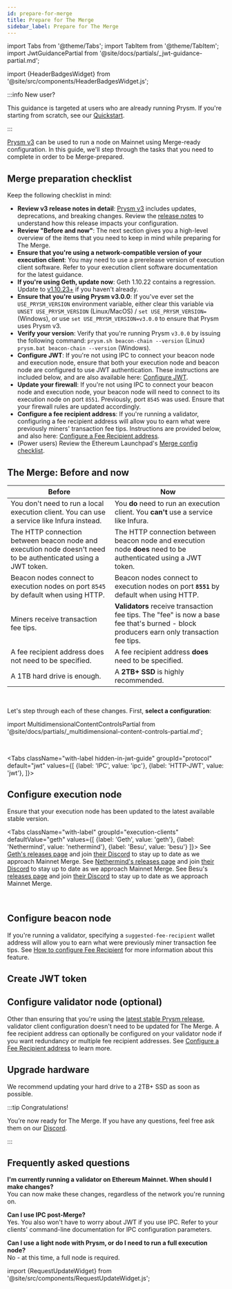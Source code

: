 ```yaml
---
id: prepare-for-merge
title: Prepare for The Merge
sidebar_label: Prepare for The Merge
---
```


import Tabs from '@theme/Tabs';
import TabItem from '@theme/TabItem';
import JwtGuidancePartial from '@site/docs/partials/_jwt-guidance-partial.md';

import {HeaderBadgesWidget} from '@site/src/components/HeaderBadgesWidget.js';

<HeaderBadgesWidget />

:::info New user?

This guidance is targeted at users who are already running Prysm. If you're starting from scratch, see our [Quickstart](./install/install-with-script.md).

:::



[Prysm v3](https://github.com/prysmaticlabs/prysm/releases/tag/v3.0.0) can be used to run a node on Mainnet using Merge-ready configuration. In this guide, we'll step through the tasks that you need to complete in order to be Merge-prepared. 


## Merge preparation checklist

Keep the following checklist in mind:

 - **Review v3 release notes in detail**: [Prysm v3](https://github.com/prysmaticlabs/prysm/releases/tag/v3.0.0) includes updates, deprecations, and breaking changes. Review the [release notes](https://github.com/prysmaticlabs/prysm/releases/tag/v3.0.0) to understand how this release impacts your configuration.
 - **Review "Before and now"**: The next section gives you a high-level overview of the items that you need to keep in mind while preparing for The Merge.
 - **Ensure that you're using a network-compatible version of your execution client**: You may need to use a prerelease version of execution client software. Refer to your execution client software documentation for the latest guidance.
 - **If you're using Geth, update now**: Geth 1.10.22 contains a regression. Update to <a href='https://github.com/ethereum/go-ethereum/releases'>v1.10.23+</a> if you haven't already.
 - **Ensure that you're using Prysm v3.0.0**: If you've ever set the `USE_PRYSM_VERSION` environment variable, either clear this variable via `UNSET USE_PRYSM_VERSION` (Linux/MacOS) / `set USE_PRYSM_VERSION=` (Windows), or use `set USE_PRYSM_VERSION=v3.0.0` to ensure that Prysm uses Prysm v3.
 - **Verify your version**: Verify that you're running Prysm `v3.0.0` by issuing the following command: `prysm.sh beacon-chain --version` (Linux) `prysm.bat beacon-chain --version` (Windows).
 - **Configure JWT**: If you're not using IPC to connect your beacon node and execution node, ensure that both your execution node and beacon node are configured to use JWT authentication. These instructions are included below, and are also available here: [Configure JWT](./execution-node/authentication.md).
 - **Update your firewall**: If you're not using IPC to connect your beacon node and execution node, your beacon node will need to connect to its execution node on port `8551`. Previously, port `8545` was used. Ensure that your firewall rules are updated accordingly.
  - **Configure a fee recipient address**: If you're running a validator, configuring a fee recipient address will allow you to earn what were previously miners' transaction fee tips. Instructions are provided below, and also here: [Configure a Fee Recipient address](./execution-node/fee-recipient.md).
 - (Power users) Review the Ethereum Launchpad's [Merge config checklist](https://notes.ethereum.org/@launchpad/merge-configuration-checklist).


## The Merge: Before and now

| Before                                                                                                         | Now                                                                                                                                      |
|----------------------------------------------------------------------------------------------------------------|------------------------------------------------------------------------------------------------------------------------------------------|
| You don't need to run a local execution client. You can use a service like Infura instead.                     | You **do** need to run an execution client. You **can't** use a service like Infura.                                                     |
| The HTTP connection between beacon node and execution node doesn't need to be authenticated using a JWT token. | The HTTP connection between beacon node and execution node **does** need to be authenticated using a JWT token.                          |
| Beacon nodes connect to execution nodes on port `8545` by default when using HTTP.                             | Beacon nodes connect to execution nodes on port **`8551`** by default when using HTTP.                                                   |
| Miners receive transaction fee tips.                                                                           | **Validators** receive transaction fee tips. The "fee" is now a base fee that's burned - block producers earn only transaction fee tips. |
| A fee recipient address does not need to be specified.                                                         | A fee recipient address **does** need to be specified.                                                                                   |
| A 1TB hard drive is enough.                                                                                    | A **2TB+ SSD** is highly recommended.                                                                                                    |


<br />


Let's step through each of these changes. First, <strong>select a configuration</strong>:

import MultidimensionalContentControlsPartial from '@site/docs/partials/_multidimensional-content-controls-partial.md';

<MultidimensionalContentControlsPartial />

<div class='hide-tabs mergeprep-guide'>

<br />

<Tabs className="with-label hidden-in-jwt-guide" groupId="protocol" default="jwt" values={[
        {label: 'IPC', value: 'ipc'},
        {label: 'HTTP-JWT', value: 'jwt'},
    ]}>
    <TabItem value="ipc">

<h2>Configure execution node</h2>

<p>Ensure that your execution node has been updated to the latest available stable version.</p>

<Tabs className="with-label" groupId="execution-clients" defaultValue="geth" values={[
  {label: 'Geth', value: 'geth'},
  {label: 'Nethermind', value: 'nethermind'},
  {label: 'Besu', value: 'besu'}
  ]}>
  <TabItem value="geth">See <a href='https://github.com/ethereum/go-ethereum/releases'>Geth's releases page</a> and join <a href='https://discord.gg/invite/nthXNEv'>their Discord</a> to stay up to date as we approach Mainnet Merge.</TabItem>
  <TabItem value="nethermind">See <a href='https://github.com/NethermindEth/nethermind/releases'>Nethermind's releases page</a> and join <a href='https://discord.com/invite/DedCdvDaNm'>their Discord</a> to stay up to date as we approach Mainnet Merge.</TabItem>
  <TabItem value="besu">See Besu's <a href='https://github.com/hyperledger/besu/releases'>releases page</a> and join <a href='https://discord.com/invite/hyperledger'>their Discord</a> to stay up to date as we approach Mainnet Merge.</TabItem>
</Tabs>

<br />

<h2>Configure beacon node</h2>

If you're running a validator, specifying a <code>suggested-fee-recipient</code> wallet address will allow you to earn what were previously miner transaction fee tips. See <a href='./execution-node/fee-recipient.md'>How to configure Fee Recipient</a> for more information about this feature.

</TabItem>
    <TabItem value="jwt">
    
<h2>Create JWT token</h2>

<JwtGuidancePartial />

    
</TabItem>
</Tabs>

</div>

## Configure validator node (optional)

Other than ensuring that you're using the [latest stable Prysm release](https://github.com/prysmaticlabs/prysm/releases), validator client configuration doesn't need to be updated for The Merge. A fee recipient address can optionally be configured on your validator node if you want redundancy or multiple fee recipient addresses. See [Configure a Fee Recipient address](./execution-node/fee-recipient.md) to learn more.


## Upgrade hardware

We recommend updating your hard drive to a 2TB+ SSD as soon as possible.

:::tip Congratulations!

You’re now ready for The Merge. If you have any questions, feel free ask them on our [Discord](https://discord.gg/prysmaticlabs).

:::


## Frequently asked questions

**I'm currently running a validator on Ethereum Mainnet. When should I make changes?** <br />
You can now make these changes, regardless of the network you're running on.

**Can I use IPC post-Merge?** <br />
Yes. You also won't have to worry about JWT if you use IPC. Refer to your clients' command-line documentation for IPC configuration parameters.

**Can I use a light node with Prysm, or do I need to run a full execution node?** <br />
No - at this time, a full node is required.


import {RequestUpdateWidget} from '@site/src/components/RequestUpdateWidget.js';

<RequestUpdateWidget />